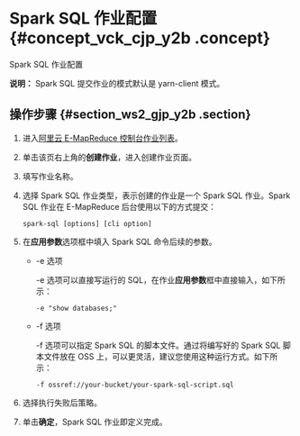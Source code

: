 # Spark SQL 作业配置 {#concept_vck_cjp_y2b .concept}

Spark SQL 作业配置

**说明：** Spark SQL 提交作业的模式默认是 yarn-client 模式。

## 操作步骤 {#section_ws2_gjp_y2b .section}

1.  进入[阿里云 E-MapReduce 控制台作业列表](https://emr.console.aliyun.com/?spm=5176.doc28084.2.1.gxpx8G#/job/region/cn-hangzhou)。
2.  单击该页右上角的**创建作业**，进入创建作业页面。
3.  填写作业名称。
4.  选择 Spark SQL 作业类型，表示创建的作业是一个 Spark SQL 作业。Spark SQL 作业在 E-MapReduce 后台使用以下的方式提交：

    ```
    spark-sql [options] [cli option]
    ```

5.  在**应用参数**选项框中填入 Spark SQL 命令后续的参数。
    -   -e 选项

        -e 选项可以直接写运行的 SQL，在作业**应用参数**框中直接输入，如下所示：

        ```
        -e "show databases;"
        ```

    -   -f 选项

        -f 选项可以指定 Spark SQL 的脚本文件。通过将编写好的 Spark SQL 脚本文件放在 OSS 上，可以更灵活，建议您使用这种运行方式。如下所示：

        ```
        -f ossref://your-bucket/your-spark-sql-script.sql
        ```

6.  选择执行失败后策略。
7.  单击**确定**，Spark SQL 作业即定义完成。

